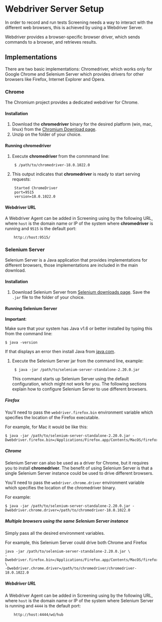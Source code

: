 <!-- <copyright>
Copyright (c) 2012, Motorola Mobility, Inc
All Rights Reserved.
BSD License.

Redistribution and use in source and binary forms, with or without
modification, are permitted provided that the following conditions are met:

  - Redistributions of source code must retain the above copyright notice,
    this list of conditions and the following disclaimer.
  - Redistributions in binary form must reproduce the above copyright
    notice, this list of conditions and the following disclaimer in the
    documentation and/or other materials provided with the distribution.
  - Neither the name of Motorola Mobility nor the names of its contributors
    may be used to endorse or promote products derived from this software
    without specific prior written permission.

THIS SOFTWARE IS PROVIDED BY THE COPYRIGHT HOLDERS AND CONTRIBUTORS "AS IS"
AND ANY EXPRESS OR IMPLIED WARRANTIES, INCLUDING, BUT NOT LIMITED TO, THE
IMPLIED WARRANTIES OF MERCHANTABILITY AND FITNESS FOR A PARTICULAR PURPOSE
ARE DISCLAIMED. IN NO EVENT SHALL THE COPYRIGHT OWNER OR CONTRIBUTORS BE
LIABLE FOR ANY DIRECT, INDIRECT, INCIDENTAL, SPECIAL, EXEMPLARY, OR
CONSEQUENTIAL DAMAGES (INCLUDING, BUT NOT LIMITED TO, PROCUREMENT OF
SUBSTITUTE GOODS OR SERVICES; LOSS OF USE, DATA, OR PROFITS; OR BUSINESS
INTERRUPTION) HOWEVER CAUSED AND ON ANY THEORY OF LIABILITY, WHETHER IN
CONTRACT, STRICT LIABILITY, OR TORT (INCLUDING NEGLIGENCE OR OTHERWISE)
ARISING IN ANY WAY OUT OF THE USE OF THIS SOFTWARE, EVEN IF ADVISED OF THE
POSSIBILITY OF SUCH DAMAGE.
</copyright> -->

# Webdriver Server Setup

In order to record and run tests Screening needs a way to interact with the different web browsers, this is achieved by
using a Webdriver Server.

Webdriver provides a browser-specific browser driver, which sends commands to a browser, and retrieves results.

## Implementations

There are two basic implementations: Chromedriver, which works only for Google Chrome and Selenium Server which
provides drivers for other browsers like Firefox, Internet Explorer and Opera.

### Chrome

The Chromium project provides a dedicated webdriver for Chrome.

#### Installation

1. Download the **chromedriver** binary for the desired platform (win, mac, linux) from the
[Chromium Download page](http://code.google.com/p/chromium/downloads/list).
2. Unzip on the folder of your choice.

#### Running **chromedriver**

1. Execute **chromedriver** from the commmand line:

        $ /path/to/chromedriver-18.0.1022.0

2. This output indicates that **chromedriver** is ready to start serving requests:

        Started ChromeDriver
        port=9515
        version=18.0.1022.0

#### Webdriver URL

A Webdriver Agent can be added in Screening using by the following URL, where `host` is the domain name or IP of the system
where **chromedriver** is running and `9515` is the default port:

        http://host:9515/

### Selenium Server

Selenium Server is a Java application that provides implementations for different browsers, those implementations are
included in the main download.

#### Installation

1. Download Selenium Server from [Selenium downloads page](http://seleniumhq.org/download/). Save the `.jar` file to the
folder of your choice.

#### Running Selenium Server

**Important**:

Make sure that your system has Java v1.6 or better installed by typing this from the command line:

    $ java -version

If that displays an error then install Java from [java.com](http://www.java.com).

1. Execute the Selenium Server jar from the command line, example:

        $ java -jar /path/to/selenium-server-standalone-2.20.0.jar

    This command starts up Selenium Server using the default configuration, which might not work for you. The following
    sections explain how to configure Selenium Server to use different browsers.

##### Firefox

You'll need to pass the `webdriver.firefox.bin` environment variable which specifies the location of the Firefox executable.

For example, for Mac it would be like this:

    $ java -jar /path/to/selenium-server-standalone-2.20.0.jar -Dwebdriver.firefox.bin=/Applications/Firefox.app/Contents/MacOS/firefox

##### Chrome

Selenium Server can also be used as a driver for Chrome, but it requires you to install **chromedriver**. The benefit
of using Selenium Server is that a single Selenium Server instance could be used to drive different browsers.

You'll need to pass the `webdriver.chrome.driver` environment variable which specifies the location of the chromedriver
binary.

For example:

    $ java -jar /path/to/selenium-server-standalone-2.20.0.jar -Dwebdriver.chrome.driver=/path/to/chromedriver-18.0.1022.0

##### Multiple browsers using the same Selenium Server instance

Simply pass all the desired environment variables.

For example, this Selenium Server could drive both Chrome and Firefox

    java -jar /path/to/selenium-server-standalone-2.20.0.jar \
    -Dwebdriver.firefox.bin=/Applications/Firefox.app/Contents/MacOS/firefox \
    -Dwebdriver.chrome.driver=/path/to/chromedriver/chromedriver-18.0.1022.0

##### Webdriver URL

A Webdriver Agent can be added in Screening using by the following URL, where `host` is the domain name or IP of the system
where Selenium Server is running and `4444` is the default port:

        http://host:4444/wd/hub

